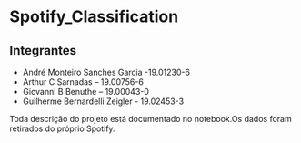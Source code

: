 # Spotify_Classification

## Integrantes
- André Monteiro Sanches Garcia -19.01230-6
- Arthur C Sarnadas – 19.00756-6
- Giovanni B Benuthe – 19.00043-0
- Guilherme Bernardelli Zeigler - 19.02453-3  
  
Toda descrição do projeto está documentado no notebook.Os dados foram retirados do próprio Spotify.
